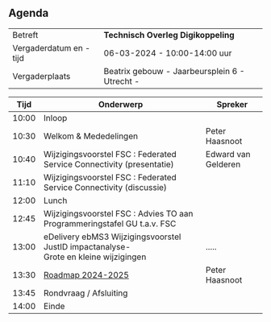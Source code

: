 ## Agenda

|  |   |
|------------------------|-------------------------------------| 
| Betreft  | **Technisch Overleg Digikoppeling** |
| Vergaderdatum en -tijd | 06-03-2024 - 10:00-14:00 uur  |
| Vergaderplaats  | Beatrix gebouw - Jaarbeursplein 6 - Utrecht - |


| Tijd | Onderwerp |Spreker|
| --- | --- | --- |
| 10:00 | Inloop        | 
| 10:30 | Welkom & Mededelingen        |    Peter Haasnoot |
| 10:40 | Wijzigingsvoorstel FSC : Federated Service Connectivity (presentatie) |Edward van Gelderen |
| 11:10 | Wijzigingsvoorstel FSC : Federated Service Connectivity (discussie) |
| 12:00 | Lunch|
| 12:45 | Wijzigingsvoorstel FSC : Advies TO aan Programmeringstafel GU t.a.v. FSC|| 
| 13:00 | eDelivery ebMS3 Wijzigingsvoorstel JustID impactanalyse- <br>Grote en kleine wijzigingen|.....| 
| 13:30 | [Roadmap 2024-2025](https://github.com/Logius-standaarden/Digikoppeling-Algemeen/blob/roadmap_2024-2026/Digikoppeling_Roadmap_2024_2025.md#tijdlijn-roadmap-digikoppeling-standaarden) |Peter Haasnoot|
| 13:45 | Rondvraag / Afsluiting |
| 14:00 | Einde |
